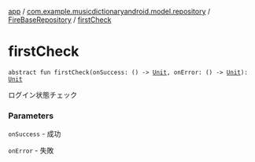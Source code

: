 [app](../../index.md) / [com.example.musicdictionaryandroid.model.repository](../index.md) / [FireBaseRepository](index.md) / [firstCheck](./first-check.md)

# firstCheck

`abstract fun firstCheck(onSuccess: () -> `[`Unit`](https://kotlinlang.org/api/latest/jvm/stdlib/kotlin/-unit/index.html)`, onError: () -> `[`Unit`](https://kotlinlang.org/api/latest/jvm/stdlib/kotlin/-unit/index.html)`): `[`Unit`](https://kotlinlang.org/api/latest/jvm/stdlib/kotlin/-unit/index.html)

ログイン状態チェック

### Parameters

`onSuccess` - 成功

`onError` - 失敗